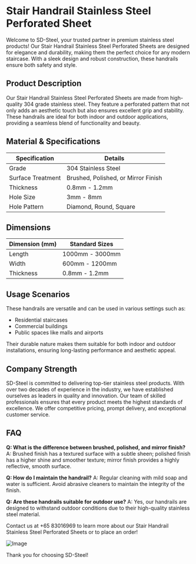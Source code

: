 # Stair Handrail Stainless Steel Perforated Sheet

Welcome to SD-Steel, your trusted partner in premium stainless steel products! Our Stair Handrail Stainless Steel Perforated Sheets are designed for elegance and durability, making them the perfect choice for any modern staircase. With a sleek design and robust construction, these handrails ensure both safety and style.

## Product Description
Our Stair Handrail Stainless Steel Perforated Sheets are made from high-quality 304 grade stainless steel. They feature a perforated pattern that not only adds an aesthetic touch but also ensures excellent grip and stability. These handrails are ideal for both indoor and outdoor applications, providing a seamless blend of functionality and beauty.

## Material & Specifications
| Specification       | Details                        |
|---------------------|-------------------------------|
| Grade               | 304 Stainless Steel            |
| Surface Treatment   | Brushed, Polished, or Mirror Finish |
| Thickness           | 0.8mm - 1.2mm                  |
| Hole Size           | 3mm - 8mm                      |
| Hole Pattern        | Diamond, Round, Square         |

## Dimensions
| Dimension (mm)      | Standard Sizes                 |
|---------------------|--------------------------------|
| Length              | 1000mm - 3000mm                |
| Width               | 600mm - 1200mm                 |
| Thickness           | 0.8mm - 1.2mm                  |

## Usage Scenarios
These handrails are versatile and can be used in various settings such as:
- Residential staircases
- Commercial buildings
- Public spaces like malls and airports

Their durable nature makes them suitable for both indoor and outdoor installations, ensuring long-lasting performance and aesthetic appeal.

## Company Strength
SD-Steel is committed to delivering top-tier stainless steel products. With over two decades of experience in the industry, we have established ourselves as leaders in quality and innovation. Our team of skilled professionals ensures that every product meets the highest standards of excellence. We offer competitive pricing, prompt delivery, and exceptional customer service.

## FAQ
**Q: What is the difference between brushed, polished, and mirror finish?**
A: Brushed finish has a textured surface with a subtle sheen; polished finish has a higher shine and smoother texture; mirror finish provides a highly reflective, smooth surface.

**Q: How do I maintain the handrail?**
A: Regular cleaning with mild soap and water is sufficient. Avoid abrasive cleaners to maintain the integrity of the finish.

**Q: Are these handrails suitable for outdoor use?**
A: Yes, our handrails are designed to withstand outdoor conditions due to their high-quality stainless steel material.

Contact us at +65 83016969 to learn more about our Stair Handrail Stainless Steel Perforated Sheets or to place an order!

![Image](https://github.com/user-attachments/assets/2567258e-e124-4816-932d-1809bd27ef0b)

Thank you for choosing SD-Steel!